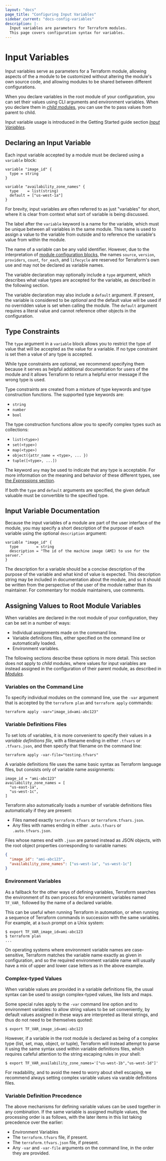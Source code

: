```yaml
---
layout: "docs"
page_title: "Configuring Input Variables"
sidebar_current: "docs-config-variables"
description: |-
  Input variables are parameters for Terraform modules.
  This page covers configuration syntax for variables.
---
```


# Input Variables

Input variables serve as parameters for a Terraform module, allowing aspects
of the a module to be customized without altering the module's own source code,
and allowing modules to be shared between different configurations.

When you declare variables in the root module of your configuration, you can
set their values using CLI arguments and environment variables.
When you declare them in [_child_ modules](/docs/configuration/modules.html),
you can use the to pass values from parent to child.

Input variable usage is introduced in the Getting Started guide section
[_Input Variables_](/intro/getting-started/variables.html).

## Declaring an Input Variable

Each input variable accepted by a module must be declared using a `variable`
block:

```hcl
variable "image_id" {
  type = string
}

variable "availability_zone_names" {
  type    = list(string)
  default = ["us-west-1a"]
}
```

For brevity, input variables are often referred to as just "variables" for
short, where it is clear from context what sort of variable is being discussed.

The label after the `variable` keyword is a name for the variable, which must
be unique between all variables in the same module. This name is used to
assign a value to the variable from outside and to reference the variable's
value from within the module.

The name of a variable can be any valid identifier. However, due to the
interpretation of [module configuration blocks](/docs/configuration/modules.html),
the names `source`, `version`, `providers`, `count`, `for_each`, and `lifecycle`
are reserved for Terraform's own use and may not be declared as variable names.

The variable declaration may optionally include a `type` argument, which
describes what value types are accepted for the variable, as described
in the following section.

The variable declaration may also include a `default` argument. If present,
the variable is considered to be _optional_ and the default value will be used
if no overridden value is set when calling the module. The `default` argument
requires a literal value and cannot reference other objects in the
configuration.

## Type Constraints

The `type` argument in a `variable` block allows you to restrict the type of
value that will be accepted as the value for a variable. If no type constraint
is set then a value of any type is accepted.

While type constraints are optional, we recommend specifying them because it
serves as helpful additional documentation for users of the module and it
allows Terraform to return a helpful error message if the wrong type is used.

Type constraints are created from a mixture of type keywords and type
construction functions. The supported type keywords are:

* `string`
* `number`
* `bool`

The type construction functions allow you to specify complex types such as
collections:

* `list(<type>)`
* `set(<type>)`
* `map(<type>)`
* `object({attr_name = <type>, ... })`
* `tuple([<type>, ...])`

The keyword `any` may be used to indicate that any type is acceptable. For
more information on the meaning and behavior of these different types,
see [the _Expressions_ section](/docs/configuration/expressions.html).

If both the `type` and `default` arguments are specified, the given default
valuable must be convertible to the specified type.

## Input Variable Documentation

Because the input variables of a module are part of the user interface of
the module, you may specify a short description of the purpose of each
variable using the optional `description` argument:

```hcl
variable "image_id" {
  type        = string
  description = "The id of the machine image (AMI) to use for the server."
}
```

The description for a variable should be a concise description of the purpose
of the variable and what kind of value is expected. This description string
may be included in documentation about the module, and so it should be written
from the perspective of the user of the module rather than its maintainer. For
commentary for module maintainers, use comments.

## Assigning Values to Root Module Variables

When variables are declared in the root module of your configuration, they
can be set in a number of ways:

* Individual assignments made on the command line.
* Variable definitions files, either specified on the command line or
  automatically loaded.
* Environment variables.

The following sections describe these options in more detail. This section does
not apply to _child_ modules, where values for input variables are instead
assigned in the configuration of their parent module, as described in
[_Modules_](/docs/configuration/modules.html).

### Variables on the Command Line

To specify individual modules on the command line, use the `-var` argument
that is accepted by the `terraform plan` and `terraform apply` commands:

```
terraform apply -var="image_id=ami-abc123"
```

### Variable Definitions Files

To set lots of variables, it is more convenient to specify their values in
a _variable definitions file_, with a filename ending in either `.tfvars`
or `.tfvars.json`, and then specify that filename on the command line:

```
terraform apply -var-file="testing.tfvars"
```

A variable definitions file uses the same basic syntax as Terraform language
files, but consists only of variable name assignments:

```hcl
image_id = "ami-abc123"
availability_zone_names = [
  "us-east-1a",
  "us-west-1c",
]
```

Terraform also automatically loads a number of variable definitions files
automatically if they are present:

* Files named exactly `terraform.tfvars` or `terraform.tfvars.json`.
* Any files with names ending in either `.auto.tfvars` or `.auto.tfvars.json`.

Files whose names end with `.json` are parsed instead as JSON objects, with
the root object properties corresponding to variable names:

```json
{
  "image_id": "ami-abc123",
  "availability_zone_names": ["us-west-1a", "us-west-1c"]
}
```

### Environment Variables

As a fallback for the other ways of defining variables, Terraform searches
the environment of its own process for environment variables named `TF_VAR_`
followed by the name of a declared variable.

This can be useful when running Terraform in automation, or when running a
sequence of Terraform commands in succession with the same variables.
For example, at a `bash` prompt on a Unix system:

```
$ export TF_VAR_image_id=ami-abc123
$ terraform plan
...
```

On operating systems where environment variable names are case-sensitive,
Terraform matches the variable name exactly as given in configuration, and
so the required environment variable name will usually have a mix of upper
and lower case letters as in the above example.

### Complex-typed Values

When variable values are provided in a variable definitions file, the usual
syntax can be used to assign complex-typed values, like lists and maps.

Some special rules apply to the `-var` command line option and to environment
variables: to allow string values to be set conveniently, by default values
assigned in these ways are interpreted as literal strings, and thus do not
need to be themselves quoted:

```
$ export TF_VAR_image_id=ami-abc123
```

However, if a variable in the root module is declared as being of a complex
type (list, set, map, object, or tuple), Terraform will instead attempt to
parse it using the same syntax used within variable definitions files,
which requires cafeful attention to the string escaping rules in your
shell:

```
$ export TF_VAR_availability_zone_names='["us-west-1b","us-west-1d"]'
```

For readability, and to avoid the need to worry about shell escaping, we
recommend always setting complex variable values via varable definitions files.

### Variable Definition Precedence

The above mechanisms for defining variable values can be used together in
any combination. If the same variable is assigned multiple values, the
processing order is as follows, with the later items in this list taking
precedence over the earlier:

* Environment Variables
* The `terraform.tfvars` file, if present.
* The `terraform.tfvars.json` file, if present.
* Any `-var` and `-var-file` arguments on the command line, in the order they
  are provided.

